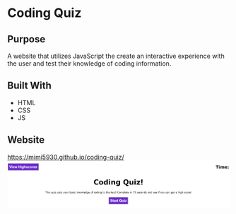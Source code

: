 # Coding Quiz
## Purpose
A website that utilizes JavaScript the create an interactive experience with the user and test their knowledge of coding information.
## Built With
- HTML
- CSS
- JS
## Website
https://mimi5930.github.io/coding-quiz/
![Snapshot of the Webpage](./assets/images/coding-quiz-homepage.PNG)